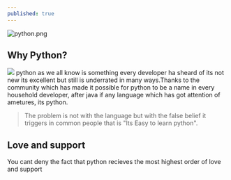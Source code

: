 ```yaml
---
published: true
---
```

![python.png]({{site.baseurl}}/_posts/python.png)

## Why Python?
![]({{site.baseurl}}/https://icon-library.net/images/python-icon/python-icon-28.jpg)
python as we all know is something every developer ha sheard of its not new its excellent but still is underrated in many ways.Thanks to the community which has made it possible for python to be a name in every household developer, after java if any language which has got attention of ametures, its python.

> The problem is not with the language but with the false belief it triggers in common people that is "Its Easy to learn python".

## Love and support

You cant deny the fact that python recieves the most highest order of love and support

